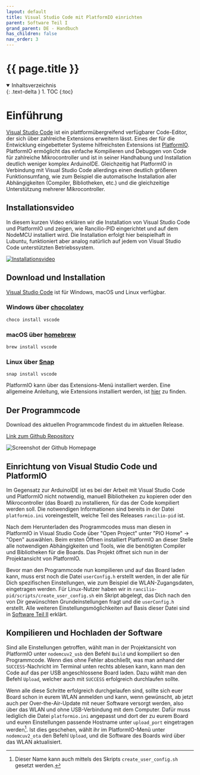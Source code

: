 ```yaml
---
layout: default
title: Visual Studio Code mit PlatformIO einrichten
parent: Software Teil I
grand_parent: DE - Handbuch
has_children: false
nav_order: 3
---
```


#   {{ page.title }}

<details open markdown="block">
  <summary>
    Inhaltsverzeichnis
  </summary>
  {: .text-delta }
1. TOC
{:toc}
</details>

# Einführung

[Visual Studio Code](https://code.visualstudio.com/) ist ein plattformübergreifend verfügbarer Code-Editor, der sich über zahlreiche Extensions erweitern lässt. Eines der für die Entwicklung eingebetteter Systeme hilfreichsten Extensions ist [PlatformIO](https://platformio.org/). PlatformIO ermöglicht das einfache Kompilieren und Debuggen von Code für zahlreiche Mikrocontroller und ist in seiner Handhabung und Installation deutlich weniger komplex ArduinoIDE. Gleichzeitig hat PlatformIO in Verbindung mit Visual Studio Code allerdings einen deutlich größeren Funktionsumfang, wie zum Beispiel die automatische Installation aller Abhängigkeiten (Compiler, Bibliotheken, etc.) und die gleichzeitige Unterstützung mehrerer Mikrocontroller.

## Installationsvideo

In diesem kurzen Video erklären wir die Installation von Visual Studio Code und PlatformIO und zeigen, wie Rancilio-PID eingerichtet und auf dem NodeMCU installiert wird. Die Installation erfolgt hier beispielhaft in Lubuntu, funktioniert aber analog natürlich auf jedem von Visual Studio Code unterstützten Betriebssystem.

[![Installationsvideo](http://i3.ytimg.com/vi/OpYECpZG_FE/hqdefault.jpg)](https://www.youtube.com/watch?v=OpYECpZG_FE)

## Download und Installation

[Visual Studio Code](https://code.visualstudio.com) ist für Windows, macOS und Linux verfügbar.

### Windows über [chocolatey](https://chocolatey.org/)

```choco install vscode```

### macOS über [homebrew](https://brew.sh)

```brew install vscode```

### Linux über [Snap](https://snapcraft.io/)

```snap install vscode```

PlatformIO kann über das Extensions-Menü installiert werden. Eine allgemeine Anleitung, wie Extensions installiert werden, ist [hier](https://code.visualstudio.com/docs/editor/extension-gallery) zu finden. 

## Der Programmcode

Download des aktuellen Programmcode findest du im aktuellen Release.

[Link zum Github Repository](https://github.com/rancilio-pid/ranciliopid/releases)

![Screenshot der Github Homepage](../../img/2.png)
## Einrichtung von Visual Studio Code und PlatformIO

Im Gegensatz zur ArduinoIDE ist es bei der Arbeit mit Visual Studio Code und PlatformIO nicht notwendig, manuell Bibliotheken zu kopieren oder den Mikrocontroller (das Board) zu installieren, für das der Code kompiliert werden soll. Die notwendigen Informationen sind bereits in der Datei `platformio.ini` voreingestellt, welche Teil des Releases `rancilio-pid` ist.

Nach dem Herunterladen des Programmcodes muss man diesen in PlatformIO in Visual Studio Code über "Open Project" unter "PIO Home" -> "Open" auswählen. Beim ersten Öffnen installiert PlatformIO an dieser Stelle alle notwendigen Abhängigkeiten und Tools, wie die benötigten Compiler und Bibliotheken für die Boards. Das Projekt öffnet sich nun in der Projektansicht von PlatformIO. 

Bevor man den Programmcode nun kompilieren und auf das Board laden kann, muss erst noch die Datei `userConfig.h` erstellt werden, in der alle für Dich spezifischen Einstellungen, wie zum Beispiel die WLAN-Zugangsdaten, eingetragen werden. Für Linux-Nutzer haben wir in `rancilio-pid/scripts/create_user_config.sh` ein Skript abgelegt, das Dich nach den von Dir gewünschten Grundeinstellungen fragt und die `userConfig.h` erstellt. Alle weiteren Einstellungsmöglichkeiten auf Basis dieser Datei sind in [Software Teil II](../software-part-II.md#userconfigh) erklärt. 

## Kompilieren und Hochladen der Software

Sind alle Einstellungen getroffen, wählt man in der Projektansicht von PlatformIO unter  `nodemcuv2_usb` den Befehl `Build` und kompiliert so den Programmcode. Wenn dies ohne Fehler abschließt, was man anhand der `SUCCESS`-Nachricht im Terminal unten rechts ablesen kann, kann man den Code auf das per USB angeschlossene Board laden. Dazu wählt man den Befehl `Upload`, welcher auch mit `SUCCESS` erfolgreich durchlaufen sollte. 

Wenn alle diese Schritte erfolgreich durchgelaufen sind, sollte sich euer Board schon in eurem WLAN anmelden und kann, wenn gewünscht, ab jetzt auch per Over-the-Air-Update mit neuer Software versorgt werden, also über das WLAN und ohne USB-Verbindung mit dem Computer. Dafür muss lediglich die Datei `platformio.ini` angepasst und dort der zu eurem Board und euren Einstellungen passende Hostname unter `upload_port` eingetragen werden[^1]. Ist dies geschehen, wählt ihr im PlatformIO-Menü unter `nodemcuv2_ota` den Befehl `Upload`, und die Software des Boards wird über das WLAN aktualisiert. 
<!-- Dieser Prozess ist für die ArduinoIDE kurz [hier](../software-part-II.md#ota-1) erklärt.  -->

[^1]: Dieser Name kann auch mittels des Skripts `create_user_config.sh` gesetzt werden. 
